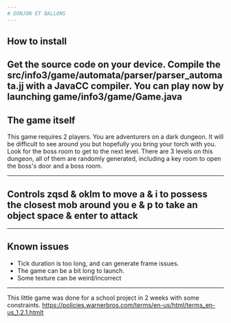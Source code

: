 ```yaml
---
# DONJON ET BALLONS
---
```

## How to install
Get the source code on your device.
Compile the src/info3/game/automata/parser/parser_automata.jj with a JavaCC compiler.
You can play now by launching game/info3/game/Game.java
---
## The game itself
This game requires 2 players. You are adventurers on a dark dungeon.
It will be difficult to see around you but hopefully you bring your torch with you.
Look for the boss room to get to the next level.
There are 3 levels on this dungeon, all of them are randomly generated, including a key room to open the boss's door and a boss room.

---
## Controls zqsd & oklm to move a & i to possess the closest mob around you e & p to take an object space & enter to attack
---
## Known issues
- Tick duration is too long, and can generate frame issues.
- The game can be a bit long to launch.
- Some texture can be weird/incorrect

---
This little game was done for a school project in 2 weeks with some constraints.
https://policies.warnerbros.com/terms/en-us/html/terms_en-us_1.2.1.htmlt
